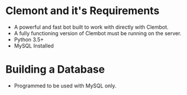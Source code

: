 # Clemont and it's Requirements
- A powerful and fast bot built to work with directly with Clembot.
- A fully functioning version of Clembot must be running on the server.
- Python 3.5+
- MySQL Installed

# Building a Database
- Programmed to be used with MySQL only. 
